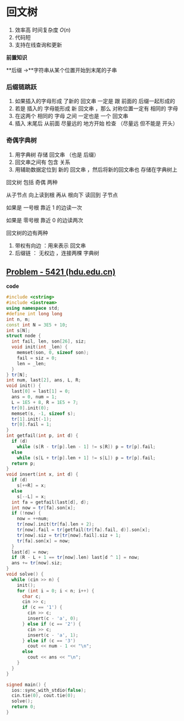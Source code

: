 # 回文树

1. 效率高 时间复杂度 $O(n)$
2. 代码短
3. 支持在线查询和更新

**前置知识**

**后缀 ->**字符串从某个位置开始到末尾的子串

### **后缀链跳跃**

1. 如果插入的字母形成 了新的  回文串 一定是 跟 前面的 后缀一起形成的
2. 若是 插入的 字母能形成  新  回文串 ，那么 对称位置一定有 相同的 字母
3. 在这两个 相同的 字母 之间 一定也是 一个 回文串
4. 插入 末尾后 从前面 尽量远的 地方开始 检查 （尽量远 但不能是 开头）

### 奇偶字典树

1. 用字典树 存储 回文串 （也是 后缀）
2. 回文串之间有 包含 关系
3. 用辅助数据定位到 新的 回文串 ，然后将新的回文串也 存储在字典树上

回文树 包括 奇偶 两种

从子节点 向上读到根  再从 根向下 读回到 子节点

如果是 一号根 靠近 1 的边读一次

如果是 零号根 靠近 0 的边读两次

回文树的边有两种

1. 带权有向边 ：用来表示 回文串
2. 后缀链 ： 无权边 ，连接两棵 字典树

## [Problem - 5421 (hdu.edu.cn)](https://acm.hdu.edu.cn/showproblem.php?pid=5421)

**code**

```C++
#include <cstring>
#include <iostream>
using namespace std;
#define int long long
int n, m;
const int N = 3E5 + 10;
int s[N];
struct node {
  int fail, len, son[26], siz;
  void init(int _len) {
    memset(son, 0, sizeof son);
    fail = siz = 0;
    len = _len;
  }
} tr[N];
int num, last[2], ans, L, R;
void init() {
  last[0] = last[1] = 0;
  ans = 0, num = 1;
  L = 1E5 + 8, R = 1E5 + 7;
  tr[0].init(0);
  memset(s, -1, sizeof s);
  tr[1].init(-1);
  tr[0].fail = 1;
}
int getfail(int p, int d) {
  if (d)
    while (s[R - tr[p].len - 1] != s[R]) p = tr[p].fail;
  else
    while (s[L + tr[p].len + 1] != s[L]) p = tr[p].fail;
  return p;
}
void insert(int x, int d) {
  if (d)
    s[++R] = x;
  else
    s[--L] = x;
  int fa = getfail(last[d], d);
  int now = tr[fa].son[x];
  if (!now) {
    now = ++num;
    tr[now].init(tr[fa].len + 2);
    tr[now].fail = tr[getfail(tr[fa].fail, d)].son[x];
    tr[now].siz = tr[tr[now].fail].siz + 1;
    tr[fa].son[x] = now;
  }
  last[d] = now;
  if (R - L + 1 == tr[now].len) last[d ^ 1] = now;
  ans += tr[now].siz;
}
void solve() {
  while (cin >> n) {
    init();
    for (int i = 0; i < n; i++) {
      char c;
      cin >> c;
      if (c == '1') {
        cin >> c;
        insert(c - 'a', 0);
      } else if (c == '2') {
        cin >> c;
        insert(c - 'a', 1);
      } else if (c == '3')
        cout << num - 1 << "\n";
      else
        cout << ans << "\n";
    }
  }
}

signed main() {
  ios::sync_with_stdio(false);
  cin.tie(0), cout.tie(0);
  solve();
  return 0;
}
```

